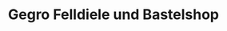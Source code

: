 ---
title: "Gegro Felldiele und Bastelshop"
url: /schneverdingen/gegro-felldiele-und-bastelshop/
shop: Baumarkt
---